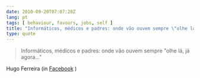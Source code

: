 ```yaml
---
date: 2010-09-20T07:07:28Z
lang: pt
tags: [ behaviour, favours, jobs, self ]
title: "Informáticos, médicos e padres: onde vão ouvem sempre \"olhe lá, já"
type: quote
---
```


> Informáticos, médicos e padres: onde vão ouvem sempre "olhe lá, já
> agora..."

Hugo Ferreira (in
[Facebook](https://www.facebook.com/hugocf/posts/148678991837685) )


